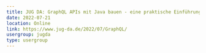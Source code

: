 ```yaml
---
title: JUG DA: GraphQL APIs mit Java bauen - eine praktische Einführung am Beispiel Spring-GraphQL (Nils Hartmann)
date: 2022-07-21
location: Online
link: https://www.jug-da.de/2022/07/GraphQL/
usergroup: jugda
type: usergroup
---
```

